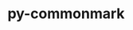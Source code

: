 ---
title: "py-commonmark"
layout: cache
categories: [package, develop-2024-01-28]
meta: {"versions": ["0.9.1"], "compilers": ["gcc@=11.4.0", "gcc@=9.4.0", "oneapi@=2024.0.0"], "oss": ["ubuntu20.04", "ubuntu22.04"], "platforms": ["linux"], "targets": ["ppc64le", "x86_64_v3"], "stacks": ["e4s", "e4s-oneapi", "e4s-power", "root"], "num_specs": 3, "num_specs_by_stack": {"root": 3, "e4s-power": 1, "e4s": 1, "e4s-oneapi": 1}}
spec_details: [{"hash": "ez77s4goow56zbj6ho2s3lfxq27an4qz", "compiler": "gcc@=9.4.0", "versions": ["0.9.1"], "os": "ubuntu20.04", "platform": "linux", "target": "ppc64le", "variants": ["build_system=python_pip"], "stacks": ["root", "e4s-power"], "size": "-", "tarball": "https://binaries.spack.io/releases/develop-2024-01-28/build_cache/linux-ubuntu20.04-ppc64le/gcc-9.4.0/py-commonmark-0.9.1/linux-ubuntu20.04-ppc64le-gcc-9.4.0-py-commonmark-0.9.1-ez77s4goow56zbj6ho2s3lfxq27an4qz.spack"}, {"hash": "426cbncz5dtgwznzjzvsm4obvb7xk4pu", "compiler": "gcc@=11.4.0", "versions": ["0.9.1"], "os": "ubuntu20.04", "platform": "linux", "target": "x86_64_v3", "variants": ["build_system=python_pip"], "stacks": ["root", "e4s"], "size": "-", "tarball": "https://binaries.spack.io/releases/develop-2024-01-28/build_cache/linux-ubuntu20.04-x86_64_v3/gcc-11.4.0/py-commonmark-0.9.1/linux-ubuntu20.04-x86_64_v3-gcc-11.4.0-py-commonmark-0.9.1-426cbncz5dtgwznzjzvsm4obvb7xk4pu.spack"}, {"hash": "dq6hzbfi6qe7bytwrckql6ilixsdhbyl", "compiler": "oneapi@=2024.0.0", "versions": ["0.9.1"], "os": "ubuntu22.04", "platform": "linux", "target": "x86_64_v3", "variants": ["build_system=python_pip"], "stacks": ["e4s-oneapi", "root"], "size": "-", "tarball": "https://binaries.spack.io/releases/develop-2024-01-28/build_cache/linux-ubuntu22.04-x86_64_v3/oneapi-2024.0.0/py-commonmark-0.9.1/linux-ubuntu22.04-x86_64_v3-oneapi-2024.0.0-py-commonmark-0.9.1-dq6hzbfi6qe7bytwrckql6ilixsdhbyl.spack"}]
---